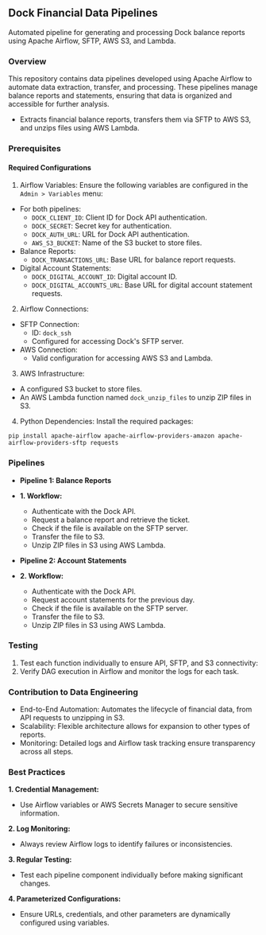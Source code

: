 ## Dock Financial Data Pipelines

Automated pipeline for generating and processing Dock balance reports using Apache Airflow, SFTP, AWS S3, and Lambda.

### Overview

This repository contains data pipelines developed using Apache Airflow to automate data extraction, transfer, and processing. These pipelines manage balance reports and statements, ensuring that data is organized and accessible for further analysis.

- Extracts financial balance reports, transfers them via SFTP to AWS S3, and unzips files using AWS Lambda.

### Prerequisites

#### Required Configurations
1. Airflow Variables:
Ensure the following variables are configured in the `Admin > Variables` menu:

- For both pipelines:
  - `DOCK_CLIENT_ID`: Client ID for Dock API authentication.
  - `DOCK_SECRET`: Secret key for authentication.
  - `DOCK_AUTH_URL`: URL for Dock API authentication.
  - `AWS_S3_BUCKET`: Name of the S3 bucket to store files.
- Balance Reports:
  - `DOCK_TRANSACTIONS_URL`: Base URL for balance report requests.
- Digital Account Statements:
  - `DOCK_DIGITAL_ACCOUNT_ID`: Digital account ID.
  - `DOCK_DIGITAL_ACCOUNTS_URL`: Base URL for digital account statement requests.

2. Airflow Connections:
- SFTP Connection:
  - ID: `dock_ssh`
  - Configured for accessing Dock's SFTP server.
- AWS Connection:
  - Valid configuration for accessing AWS S3 and Lambda.

3. AWS Infrastructure:
- A configured S3 bucket to store files.
- An AWS Lambda function named `dock_unzip_files` to unzip ZIP files in S3.

4. Python Dependencies: Install the required packages:

`pip install apache-airflow apache-airflow-providers-amazon apache-airflow-providers-sftp requests`

### Pipelines

- **Pipeline 1: Balance Reports**

- **1. Workflow:**
  - Authenticate with the Dock API.
  - Request a balance report and retrieve the ticket.
  - Check if the file is available on the SFTP server.
  - Transfer the file to S3.
  - Unzip ZIP files in S3 using AWS Lambda.

- **Pipeline 2: Account Statements**

- **2. Workflow:**
  - Authenticate with the Dock API.
  - Request account statements for the previous day.
  - Check if the file is available on the SFTP server.
  - Transfer the file to S3.
  - Unzip ZIP files in S3 using AWS Lambda.

### Testing

1. Test each function individually to ensure API, SFTP, and S3 connectivity:
2. Verify DAG execution in Airflow and monitor the logs for each task.

### Contribution to Data Engineering

- End-to-End Automation: Automates the lifecycle of financial data, from API requests to unzipping in S3.
- Scalability: Flexible architecture allows for expansion to other types of reports.
- Monitoring: Detailed logs and Airflow task tracking ensure transparency across all steps.

### Best Practices

**1. Credential Management:**
- Use Airflow variables or AWS Secrets Manager to secure sensitive information.

**2. Log Monitoring:**
- Always review Airflow logs to identify failures or inconsistencies.

**3. Regular Testing:**
- Test each pipeline component individually before making significant changes.

**4. Parameterized Configurations:**
- Ensure URLs, credentials, and other parameters are dynamically configured using variables.

